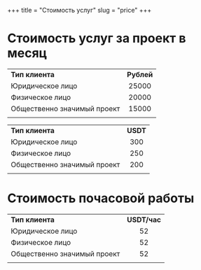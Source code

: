 +++
title = "Стоимость услуг"
slug = "price"
+++

# Стоимость услуг за проект в месяц

|||
| :---        |    :----:   |
| **Тип клиента** | **Рублей** |
| Юридическое лицо | 25000 |
| Физическое лицо | 20000 |
| Общественно значимый проект | 15000 |
|||

|||
| :---        |    :----:   |
| **Тип клиента** | **USDT** |
| Юридическое лицо | 300 |
| Физическое лицо | 250 |
| Общественно значимый проект | 200 |
|||


# Стоимость почасовой работы

|||
| :---        |  :----: |
| **Тип клиента** | **USDT/час** |
| Юридическое лицо | 52 |
| Физическое лицо | 52 |
| Общественно значимый проект | 52 |
|||
